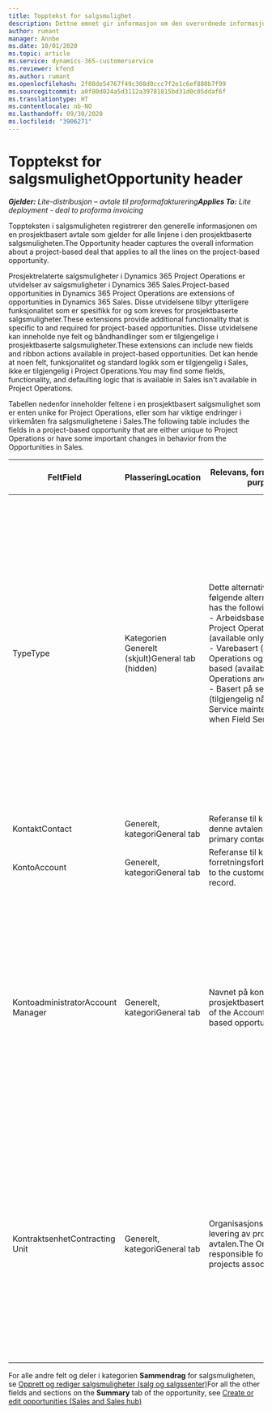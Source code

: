 ```yaml
---
title: Topptekst for salgsmulighet
description: Dettne emnet gir informasjon om den overordnede informasjonen om prosjektrelaterte avtaler og de prosjektrelaterte salgsmulighetslinjene.
author: rumant
manager: Annbe
ms.date: 10/01/2020
ms.topic: article
ms.service: dynamics-365-customerservice
ms.reviewer: kfend
ms.author: rumant
ms.openlocfilehash: 2f08de54767f49c308d0ccc7f2e1c6ef880b7f99
ms.sourcegitcommit: a0f80d024a5d3112a39781815bd31d0c05ddaf6f
ms.translationtype: HT
ms.contentlocale: nb-NO
ms.lasthandoff: 09/30/2020
ms.locfileid: "3906271"
---
```

# <a name="opportunity-header"></a><span data-ttu-id="f83ce-103">Topptekst for salgsmulighet</span><span class="sxs-lookup"><span data-stu-id="f83ce-103">Opportunity header</span></span>

<span data-ttu-id="f83ce-104">_**Gjelder:** Lite-distribusjon – avtale til proformafakturering_</span><span class="sxs-lookup"><span data-stu-id="f83ce-104">_**Applies To:** Lite deployment - deal to proforma invoicing_</span></span>

<span data-ttu-id="f83ce-105">Toppteksten i salgsmuligheten registrerer den generelle informasjonen om en prosjektbasert avtale som gjelder for alle linjene i den prosjektbaserte salgsmuligheten.</span><span class="sxs-lookup"><span data-stu-id="f83ce-105">The Opportunity header captures the overall information about a project-based deal that applies to all the lines on the project-based opportunity.</span></span>

<span data-ttu-id="f83ce-106">Prosjektrelaterte salgsmuligheter i Dynamics 365 Project Operations er utvidelser av salgsmuligheter i Dynamics 365 Sales.</span><span class="sxs-lookup"><span data-stu-id="f83ce-106">Project-based opportunities in Dynamics 365 Project Operations are extensions of opportunities in Dynamics 365 Sales.</span></span> <span data-ttu-id="f83ce-107">Disse utvidelsene tilbyr ytterligere funksjonalitet som er spesifikk for og som kreves for prosjektbaserte salgsmuligheter.</span><span class="sxs-lookup"><span data-stu-id="f83ce-107">These extensions provide additional functionality that is specific to and required for project-based opportunities.</span></span> <span data-ttu-id="f83ce-108">Disse utvidelsene kan inneholde nye felt og båndhandlinger som er tilgjengelige i prosjektbaserte salgsmuligheter.</span><span class="sxs-lookup"><span data-stu-id="f83ce-108">These extensions can include new fields and ribbon actions available in project-based opportunities.</span></span> <span data-ttu-id="f83ce-109">Det kan hende at noen felt, funksjonalitet og standard logikk som er tilgjengelig i Sales, ikke er tilgjengelig i Project Operations.</span><span class="sxs-lookup"><span data-stu-id="f83ce-109">You may find some fields, functionality, and defaulting logic that is available in Sales isn't available in Project Operations.</span></span>

<span data-ttu-id="f83ce-110">Tabellen nedenfor inneholder feltene i en prosjektbasert salgsmulighet som er enten unike for Project Operations, eller som har viktige endringer i virkemåten fra salgsmulighetene i Sales.</span><span class="sxs-lookup"><span data-stu-id="f83ce-110">The following table includes the fields in a project-based opportunity that are either unique to Project Operations or have some important changes in behavior from the Opportunities in Sales.</span></span>

| <span data-ttu-id="f83ce-111">**Felt**</span><span class="sxs-lookup"><span data-stu-id="f83ce-111">**Field**</span></span> | <span data-ttu-id="f83ce-112">**Plassering**</span><span class="sxs-lookup"><span data-stu-id="f83ce-112">**Location**</span></span> | <span data-ttu-id="f83ce-113">**Relevans, formål og veiledning**</span><span class="sxs-lookup"><span data-stu-id="f83ce-113">**Relevance, purpose, and guidance**</span></span> | <span data-ttu-id="f83ce-114">**Nedstrøms påvirkning**</span><span class="sxs-lookup"><span data-stu-id="f83ce-114">**Downstream impact**</span></span> |
| --- | --- | --- | --- |
| <span data-ttu-id="f83ce-115">Type</span><span class="sxs-lookup"><span data-stu-id="f83ce-115">Type</span></span> | <span data-ttu-id="f83ce-116">Kategorien Generelt (skjult)</span><span class="sxs-lookup"><span data-stu-id="f83ce-116">General tab (hidden)</span></span> | <span data-ttu-id="f83ce-117">Dette alternativsettfeltet inneholder følgende alternativer:</span><span class="sxs-lookup"><span data-stu-id="f83ce-117">This option set field has the following options:</span></span></br><span data-ttu-id="f83ce-118">- Arbeidsbasert (bare tilgjengelig med Project Operations)</span><span class="sxs-lookup"><span data-stu-id="f83ce-118">- Work-based (available only with Project Operations)</span></span></br><span data-ttu-id="f83ce-119">- Varebasert (bare tilgjengelig når Project Operations og Sales er installert)</span><span class="sxs-lookup"><span data-stu-id="f83ce-119">- Item-based (available only when Project Operations and Sales are installed)</span></span></br><span data-ttu-id="f83ce-120">- Basert på service og vedlikehold (tilgjengelig når Field Service er installert)</span><span class="sxs-lookup"><span data-stu-id="f83ce-120">- Service maintenance-based (available when Field Service is installed)</span></span> | <span data-ttu-id="f83ce-121">Når du bruker Project Operations, settes denne feltverdien automatisk til **Arbeidsbasert**, som klassifiserer salgsmuligheten som prosjektbasert.</span><span class="sxs-lookup"><span data-stu-id="f83ce-121">When you use Project Operations, this field value is automatically set to **Work-based** which classifies the Opportunity as project-based.</span></span> <span data-ttu-id="f83ce-122">En salgsmulighet må være prosjektbasert for å aktivere alle prosjektspesifikke utvidelser og funksjonalitet i den salgsprosessen nedstrøms for denne avtalen.</span><span class="sxs-lookup"><span data-stu-id="f83ce-122">An Opportunity should be project-based to enable all project-specific extensions and functionality in the downstream sales process for this deal.</span></span> |
| <span data-ttu-id="f83ce-123">Kontakt</span><span class="sxs-lookup"><span data-stu-id="f83ce-123">Contact</span></span> | <span data-ttu-id="f83ce-124">Generelt, kategori</span><span class="sxs-lookup"><span data-stu-id="f83ce-124">General tab</span></span> | <span data-ttu-id="f83ce-125">Referanse til kundens hovedkontakt for denne avtalen.</span><span class="sxs-lookup"><span data-stu-id="f83ce-125">Reference to the customer's primary contact for this deal.</span></span> | |
| <span data-ttu-id="f83ce-126">Konto</span><span class="sxs-lookup"><span data-stu-id="f83ce-126">Account</span></span> | <span data-ttu-id="f83ce-127">Generelt, kategori</span><span class="sxs-lookup"><span data-stu-id="f83ce-127">General tab</span></span> | <span data-ttu-id="f83ce-128">Referanse til kundens firma- eller forretningsforbindelsesoppføring.</span><span class="sxs-lookup"><span data-stu-id="f83ce-128">Reference to the customer's company or account record.</span></span> | |
| <span data-ttu-id="f83ce-129">Kontoadministrator</span><span class="sxs-lookup"><span data-stu-id="f83ce-129">Account Manager</span></span> | <span data-ttu-id="f83ce-130">Generelt, kategori</span><span class="sxs-lookup"><span data-stu-id="f83ce-130">General tab</span></span> | <span data-ttu-id="f83ce-131">Navnet på kontoadministratoren for denne prosjektbaserte salgsmuligheten.</span><span class="sxs-lookup"><span data-stu-id="f83ce-131">The name of the Account manager for this project-based opportunity.</span></span> | <span data-ttu-id="f83ce-132">Kontoadministratoren er ansvarlig for å administrere relasjonen med kunden gjennom fullføringen av dette prosjektet.</span><span class="sxs-lookup"><span data-stu-id="f83ce-132">The Account manager is responsible for managing the relationship with the customer through the completion of this project.</span></span> <span data-ttu-id="f83ce-133">Basert på oppføringen av den bestillbare ressursen som er knyttet til kontoadministratoren, blir kontraktenheten standard.</span><span class="sxs-lookup"><span data-stu-id="f83ce-133">Based on the bookable resource record tied to the Account manager, the contracting unit is defaulted.</span></span> |
| <span data-ttu-id="f83ce-134">Kontraktsenhet</span><span class="sxs-lookup"><span data-stu-id="f83ce-134">Contracting Unit</span></span> | <span data-ttu-id="f83ce-135">Generelt, kategori</span><span class="sxs-lookup"><span data-stu-id="f83ce-135">General tab</span></span> | <span data-ttu-id="f83ce-136">Organisasjonsenheten som er ansvarlig for levering av prosjektene tilknyttet denne avtalen.</span><span class="sxs-lookup"><span data-stu-id="f83ce-136">The Organization unit that is responsible for the delivery of the project or projects associated with this deal.</span></span> | <span data-ttu-id="f83ce-137">Kontraktenheten er avdelingen i firmaet som skal fullføre prosjektene etter at avtalen er lukket.</span><span class="sxs-lookup"><span data-stu-id="f83ce-137">The contracting unit is the division of the company that will complete the project(s) after the deal is closed.</span></span> <span data-ttu-id="f83ce-138">Hver kontraktenhet har en valuta, og denne valutaen brukes til å rapportere beregnet og faktisk kostnad som påløpte under prosjektet.</span><span class="sxs-lookup"><span data-stu-id="f83ce-138">Every contracting unit has a currency, and this currency is used to report estimated and actual costs incurred during the project.</span></span> |

<span data-ttu-id="f83ce-139">For alle andre felt og deler i kategorien **Sammendrag** for salgsmuligheten, se [Opprett og rediger salgsmuligheter (salg og salgssenter)](https://docs.microsoft.com/dynamics365/sales-enterprise/create-edit-opportunity-sales)</span><span class="sxs-lookup"><span data-stu-id="f83ce-139">For all the other fields and sections on the **Summary** tab of the opportunity, see [Create or edit opportunities (Sales and Sales hub)](https://docs.microsoft.com/dynamics365/sales-enterprise/create-edit-opportunity-sales)</span></span>

